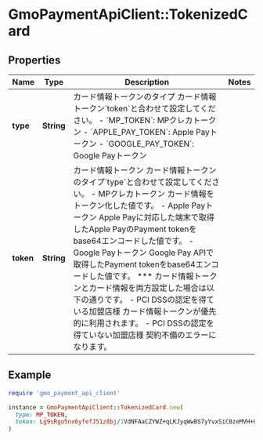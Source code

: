 # GmoPaymentApiClient::TokenizedCard

## Properties

| Name | Type | Description | Notes |
| ---- | ---- | ----------- | ----- |
| **type** | **String** | カード情報トークンのタイプ   カード情報トークン&#x60;token&#x60;と合わせて設定してください。   - &#x60;MP_TOKEN&#x60;: MPクレカトークン   - &#x60;APPLE_PAY_TOKEN&#x60;: Apple Payトークン   - &#x60;GOOGLE_PAY_TOKEN&#x60;: Google Payトークン  |  |
| **token** | **String** | カード情報トークン   カード情報トークンのタイプ&#x60;type&#x60;と合わせて設定してください。   - MPクレカトークン     カード情報をトークン化した値です。      - Apple Payトークン     Apple Payに対応した端末で取得したApple PayのPayment tokenをbase64エンコードした値です。      - Google Payトークン     Google Pay APIで取得したPayment tokenをbase64エンコードした値です。    *** カード情報トークンとカード情報を両方設定した場合は以下の通りです。 - PCI DSSの認定を得ている加盟店様   カード情報トークンが優先的に利用されます。   - PCI DSSの認定を得ていない加盟店様   契約不備のエラーになります。  |  |

## Example

```ruby
require 'gmo_payment_api_client'

instance = GmoPaymentApiClient::TokenizedCard.new(
  type: MP_TOKEN,
  token: Lg9sRgo5nx6yfefJ51z8bj/1VdNFAaCZYWZ+qLKJyqWwBS7yYvxSiC0zeMVH+O4F
)
```

